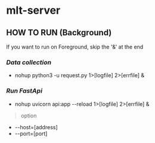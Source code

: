 # mlt-server

## HOW TO RUN (Background)

If you want to run on Foreground,
skip the '&' at the end

### _Data collection_

- nohup python3 -u request.py 1>[logfile] 2>[errfile] &

### _Run FastApi_

- nohup uvicorn api:app --reload 1>[logfile] 2>[errfile] &

> option

- --host=[address]
- --port=[port]
